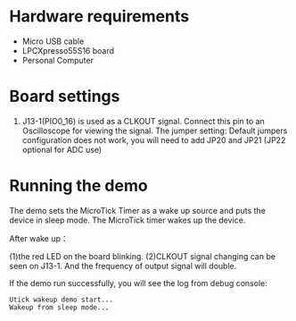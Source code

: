 Hardware requirements
=====================
- Micro USB cable
- LPCXpresso55S16 board
- Personal Computer

Board settings
============
1. J13-1(PIO0_16) is used as a CLKOUT signal. Connect this pin to an Oscilloscope for viewing the signal. 
The jumper setting:
    Default jumpers configuration does not work,  you will need to add JP20 and JP21 (JP22 optional for ADC use)

Running the demo
================
The demo sets the MicroTick Timer as a wake up source and puts the device in sleep mode. 
The MicroTick timer wakes up the device.

 After wake up：

(1)the red LED on the board blinking. 
(2)CLKOUT signal changing can be seen on J13-1. And the frequency of output signal will double.

If the demo run successfully, you will see the log from debug console:
~~~~~~~~~~~~~~~~~~~~~~~~~~~~~~~~~~~~~~~~~~~~~~~~~~~~~~~~~~~~~~~~~~~~~~~
Utick wakeup demo start...
Wakeup from sleep mode...

~~~~~~~~~~~~~~~~~~~~~~~~~~~~~~~~~~~~~~~~~~~~~~~~~~~~~~~~~~~~~~~~~~~~~~~